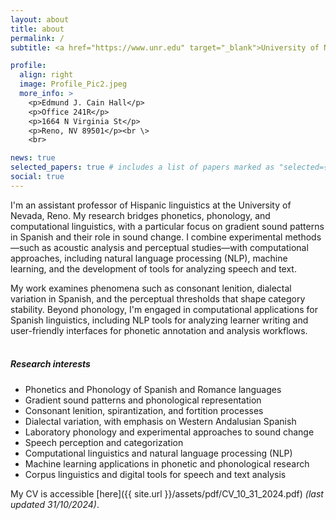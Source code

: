 ```yaml
---
layout: about
title: about
permalink: /
subtitle: <a href="https://www.unr.edu" target="_blank">University of Nevada, Reno</a><a> | </a><a href="https://www.unr.edu/world-languages" target="_blank">World Languages & Literatures</a>

profile:
  align: right
  image: Profile_Pic2.jpeg
  more_info: >
    <p>Edmund J. Cain Hall</p>
    <p>Office 241R</p>
    <p>1664 N Virginia St</p>  
    <p>Reno, NV 89501</p><br \>
    <br>

news: true
selected_papers: true # includes a list of papers marked as "selected={true}"
social: true
---
```

I'm an assistant professor of Hispanic linguistics at the University of Nevada, Reno. My research bridges phonetics, phonology, and computational linguistics, with a particular focus on gradient sound patterns in Spanish and their role in sound change. I combine experimental methods—such as acoustic analysis and perceptual studies—with computational approaches, including natural language processing (NLP), machine learning, and the development of tools for analyzing speech and text.

My work examines phenomena such as consonant lenition, dialectal variation in Spanish, and the perceptual thresholds that shape category stability. Beyond phonology, I'm engaged in computational applications for Spanish linguistics, including NLP tools for analyzing learner writing and user-friendly interfaces for phonetic annotation and analysis workflows.
<br><br>

##### Research interests

- Phonetics and Phonology of Spanish and Romance languages  
- Gradient sound patterns and phonological representation  
- Consonant lenition, spirantization, and fortition processes  
- Dialectal variation, with emphasis on Western Andalusian Spanish  
- Laboratory phonology and experimental approaches to sound change  
- Speech perception and categorization  
- Computational linguistics and natural language processing (NLP)  
- Machine learning applications in phonetic and phonological research  
- Corpus linguistics and digital tools for speech and text analysis  


My CV is accessible [here]({{ site.url }}/assets/pdf/CV_10_31_2024.pdf) _(last updated 31/10/2024)_.
